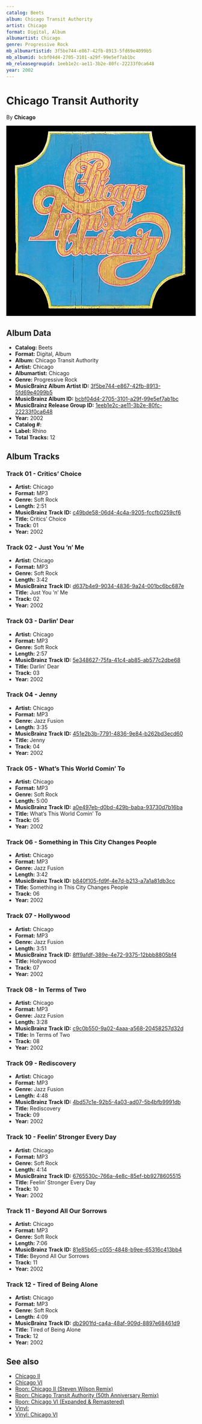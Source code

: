 ```yaml
---
catalog: Beets
album: Chicago Transit Authority
artist: Chicago
format: Digital, Album
albumartist: Chicago
genre: Progressive Rock
mb_albumartistid: 3f5be744-e867-42fb-8913-5fd69e4099b5
mb_albumid: bcbf04d4-2705-3101-a29f-99e5ef7ab1bc
mb_releasegroupid: 1eeb1e2c-ae11-3b2e-80fc-22233f0ca648
year: 2002
---
```


# Chicago Transit Authority

By **Chicago**

![](../../assets/beetscovers/Chicago-Chicago_Transit_Authority.jpg)

## Album Data

- **Catalog:** Beets
- **Format:** Digital, Album
- **Album:** Chicago Transit Authority
- **Artist:** Chicago
- **Albumartist:** Chicago
- **Genre:** Progressive Rock
- **MusicBrainz Album Artist ID:** [3f5be744-e867-42fb-8913-5fd69e4099b5](https://musicbrainz.org/artist/3f5be744-e867-42fb-8913-5fd69e4099b5)
- **MusicBrainz Album ID:** [bcbf04d4-2705-3101-a29f-99e5ef7ab1bc](https://musicbrainz.org/release/bcbf04d4-2705-3101-a29f-99e5ef7ab1bc)
- **MusicBrainz Release Group ID:** [1eeb1e2c-ae11-3b2e-80fc-22233f0ca648](https://musicbrainz.org/release-group/1eeb1e2c-ae11-3b2e-80fc-22233f0ca648)
- **Year:** 2002
- **Catalog #:** 
- **Label:** Rhino
- **Total Tracks:** 12

## Album Tracks

### Track 01 - Critics’ Choice

- **Artist:** Chicago
- **Format:** MP3
- **Genre:** Soft Rock
- **Length:** 2:51
- **MusicBrainz Track ID:** [c49bde58-06d4-4c4a-9205-fccfb0259cf6](https://musicbrainz.org/recording/c49bde58-06d4-4c4a-9205-fccfb0259cf6)
- **Title:** Critics’ Choice
- **Track:** 01
- **Year:** 2002

### Track 02 - Just You ’n’ Me

- **Artist:** Chicago
- **Format:** MP3
- **Genre:** Soft Rock
- **Length:** 3:42
- **MusicBrainz Track ID:** [d637b4e9-9034-4836-9a24-001bc6bc687e](https://musicbrainz.org/recording/d637b4e9-9034-4836-9a24-001bc6bc687e)
- **Title:** Just You ’n’ Me
- **Track:** 02
- **Year:** 2002

### Track 03 - Darlin’ Dear

- **Artist:** Chicago
- **Format:** MP3
- **Genre:** Soft Rock
- **Length:** 2:57
- **MusicBrainz Track ID:** [5e348627-75fa-41c4-ab85-ab577c2dbe68](https://musicbrainz.org/recording/5e348627-75fa-41c4-ab85-ab577c2dbe68)
- **Title:** Darlin’ Dear
- **Track:** 03
- **Year:** 2002

### Track 04 - Jenny

- **Artist:** Chicago
- **Format:** MP3
- **Genre:** Jazz Fusion
- **Length:** 3:35
- **MusicBrainz Track ID:** [451e2b3b-7791-4836-9e84-b262bd3ecd60](https://musicbrainz.org/recording/451e2b3b-7791-4836-9e84-b262bd3ecd60)
- **Title:** Jenny
- **Track:** 04
- **Year:** 2002

### Track 05 - What’s This World Comin’ To

- **Artist:** Chicago
- **Format:** MP3
- **Genre:** Soft Rock
- **Length:** 5:00
- **MusicBrainz Track ID:** [a0e497eb-d0bd-429b-baba-93730d7b16ba](https://musicbrainz.org/recording/a0e497eb-d0bd-429b-baba-93730d7b16ba)
- **Title:** What’s This World Comin’ To
- **Track:** 05
- **Year:** 2002

### Track 06 - Something in This City Changes People

- **Artist:** Chicago
- **Format:** MP3
- **Genre:** Jazz Fusion
- **Length:** 3:42
- **MusicBrainz Track ID:** [b840f105-fd9f-4e7d-b213-a7a1a81db3cc](https://musicbrainz.org/recording/b840f105-fd9f-4e7d-b213-a7a1a81db3cc)
- **Title:** Something in This City Changes People
- **Track:** 06
- **Year:** 2002

### Track 07 - Hollywood

- **Artist:** Chicago
- **Format:** MP3
- **Genre:** Jazz Fusion
- **Length:** 3:51
- **MusicBrainz Track ID:** [8ff9afdf-389e-4e72-9375-12bbb8805bf4](https://musicbrainz.org/recording/8ff9afdf-389e-4e72-9375-12bbb8805bf4)
- **Title:** Hollywood
- **Track:** 07
- **Year:** 2002

### Track 08 - In Terms of Two

- **Artist:** Chicago
- **Format:** MP3
- **Genre:** Jazz Fusion
- **Length:** 3:28
- **MusicBrainz Track ID:** [c9c0b550-9a02-4aaa-a568-20458257d32d](https://musicbrainz.org/recording/c9c0b550-9a02-4aaa-a568-20458257d32d)
- **Title:** In Terms of Two
- **Track:** 08
- **Year:** 2002

### Track 09 - Rediscovery

- **Artist:** Chicago
- **Format:** MP3
- **Genre:** Jazz Fusion
- **Length:** 4:48
- **MusicBrainz Track ID:** [4bd57c1e-92b5-4a03-ad07-5b4bfb9991db](https://musicbrainz.org/recording/4bd57c1e-92b5-4a03-ad07-5b4bfb9991db)
- **Title:** Rediscovery
- **Track:** 09
- **Year:** 2002

### Track 10 - Feelin’ Stronger Every Day

- **Artist:** Chicago
- **Format:** MP3
- **Genre:** Soft Rock
- **Length:** 4:14
- **MusicBrainz Track ID:** [6765530c-766a-4e8c-85ef-bb9278605515](https://musicbrainz.org/recording/6765530c-766a-4e8c-85ef-bb9278605515)
- **Title:** Feelin’ Stronger Every Day
- **Track:** 10
- **Year:** 2002

### Track 11 - Beyond All Our Sorrows

- **Artist:** Chicago
- **Format:** MP3
- **Genre:** Soft Rock
- **Length:** 7:06
- **MusicBrainz Track ID:** [81e85b65-c055-4848-b9ee-65316c413bb4](https://musicbrainz.org/recording/81e85b65-c055-4848-b9ee-65316c413bb4)
- **Title:** Beyond All Our Sorrows
- **Track:** 11
- **Year:** 2002

### Track 12 - Tired of Being Alone

- **Artist:** Chicago
- **Format:** MP3
- **Genre:** Soft Rock
- **Length:** 4:09
- **MusicBrainz Track ID:** [db2901fd-ca4a-48af-909d-8897e68461d9](https://musicbrainz.org/recording/db2901fd-ca4a-48af-909d-8897e68461d9)
- **Title:** Tired of Being Alone
- **Track:** 12
- **Year:** 2002


## See also

- [Chicago II](Chicago_II.md)
- [Chicago VI](Chicago_VI.md)
- [Roon: Chicago II (Steven Wilson Remix)](../../Roon/Chicago/Chicago_II_Steven_Wilson_Remix.md)
- [Roon: Chicago Transit Authority (50th Anniversary Remix)](../../Roon/Chicago/Chicago_Transit_Authority_50th_Anniversary_Remix.md)
- [Roon: Chicago VI (Expanded & Remastered)](../../Roon/Chicago/Chicago_VI_Expanded_and_Remastered.md)
- [Vinyl: ](../../Vinyl/Chicago/Chicago.md)
- [Vinyl: Chicago VI](../../Vinyl/Chicago/Chicago_VI.md)
